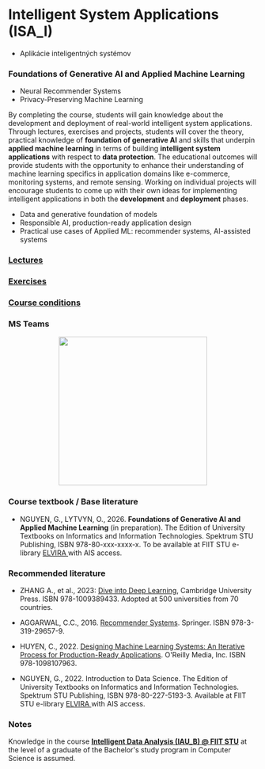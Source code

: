 #  Intelligent System Applications (ISA_I)
- Aplikácie inteligentných systémov 

### Foundations of Generative AI and Applied Machine Learning
- Neural Recommender Systems
- Privacy-Preserving Machine Learning
 
By completing the course, students will gain knowledge about the development and deployment of real-world intelligent system applications. Through lectures, exercises and projects, students will cover the theory, practical knowledge of **foundation of generative AI** and skills that underpin **applied machine learning** in terms of building **intelligent system applications** with respect to **data protection**. The educational outcomes will provide students with the opportunity to enhance their understanding of machine learning specifics in application domains like e-commerce, monitoring systems, and remote sensing. Working on individual projects will encourage students to come up with their own ideas for implementing intelligent applications in both the **development** and **deployment** phases.

- Data and generative foundation of models
- Responsible AI, production-ready application design
- Practical use cases of Applied ML: recommender systems, AI-assisted systems


### [Lectures](https://github.com/FIIT-ISA/ISA-course/tree/main/lectures)

### [Exercises](https://github.com/FIIT-ISA/ISA-course/tree/main/exercises) 

### [Course conditions](https://github.com/FIIT-ISA/ISA-course/blob/main/condition.md)

### MS Teams

<p align="center">
    <img height=300px src="https://giangzuzana.github.io/images/IDSA-idea-transparent.png">
</p>

### Course textbook / Base literature 

- NGUYEN, G., LYTVYN, O., 2026. **Foundations of Generative AI and Applied Machine Learning** (in preparation). The Edition of University Textbooks on Informatics and Information Technologies. Spektrum STU Publishing, ISBN 978-80-xxx-xxxx-x. To be available at FIIT STU e-library [ ELVIRA ](https://elvira.fiit.stuba.sk/) with AIS access.

### Recommended literature

- ZHANG A., et al., 2023: [Dive into Deep Learning](https://d2l.ai/index.html), Cambridge University Press. ISBN 978-1009389433. Adopted at 500 universities from 70 countries.

- AGGARWAL, C.C., 2016. [Recommender Systems](https://link.springer.com/book/10.1007/978-3-319-29659-3). Springer. ISBN 978-3-319-29657-9.  
 
- HUYEN, C., 2022. [Designing Machine Learning Systems: An Iterative Process for Production-Ready Applications](https://www.oreilly.com/library/view/designing-machine-learning/9781098107956/). O'Reilly Media, Inc. ISBN 978-1098107963.  
- NGUYEN, G., 2022. Introduction to Data Science. The Edition of University Textbooks on Informatics and Information Technologies. Spektrum STU Publishing, ISBN 978-80-227-5193-3. Available at FIIT STU e-library [ ELVIRA ](https://elvira.fiit.stuba.sk/) with AIS access.

### Notes
Knowledge in the course **[Intelligent Data Analysis (IAU_B) @ FIIT STU](https://github.com/FIIT-IAU/IAU-course)** at the level of a graduate of the Bachelor's study program in Computer Science is assumed.
